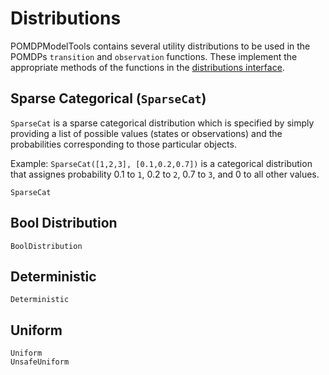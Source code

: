 # Distributions

POMDPModelTools contains several utility distributions to be used in the POMDPs `transition` and `observation` functions. These implement the appropriate methods of the functions in the [distributions interface](http://juliapomdp.github.io/POMDPs.jl/latest/interfaces/#distributions).

## Sparse Categorical (`SparseCat`)

`SparseCat` is a sparse categorical distribution which is specified by simply providing a list of possible values (states or observations) and the probabilities corresponding to those particular objects.

Example: `SparseCat([1,2,3], [0.1,0.2,0.7])` is a categorical distribution that assignes probability 0.1 to `1`, 0.2 to `2`, 0.7 to `3`, and 0 to all other values.

```@docs
SparseCat
```

## Bool Distribution

```@docs
BoolDistribution
```

## Deterministic

```@docs
Deterministic
```

## Uniform

```@docs
Uniform
UnsafeUniform
```
